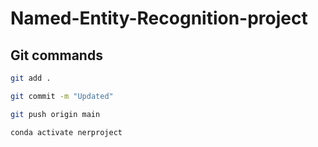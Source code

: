 # Named-Entity-Recognition-project

## Git commands

```bash
git add .

git commit -m "Updated"

git push origin main
```

```bash
conda activate nerproject
